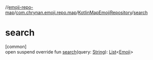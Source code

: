 //[emoji-repo-map](../../../index.md)/[com.chrynan.emoji.repo.map](../index.md)/[KotlinMapEmojiRepository](index.md)/[search](search.md)

# search

[common]\
open suspend override fun [search](search.md)(query: [String](https://kotlinlang.org/api/latest/jvm/stdlib/kotlin/-string/index.html)): [List](https://kotlinlang.org/api/latest/jvm/stdlib/kotlin.collections/-list/index.html)&lt;[Emoji](../../../../emoji-core/emoji-core/com.chrynan.emoji.core/-emoji/index.md)&gt;
